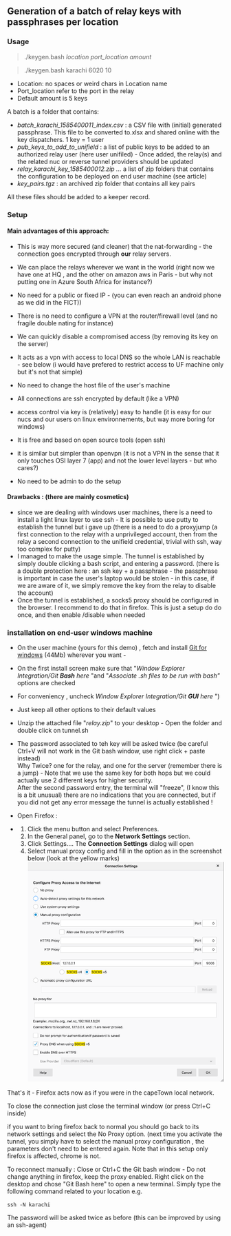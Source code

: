 ## Generation of a batch of relay keys with passphrases per location
### Usage

> ./keygen.bash *location* *port_location* *amount*

>./keygen.bash karachi 6020 10

 - Location: no spaces or weird chars in Location name
 - Port_location refer to the port in the relay
 - Default amount is 5 keys

A batch is a folder that contains:
 - *batch_karachi_1585400011_index.csv* : a CSV file with (initial) generated passphrase. This file to be converted to.xlsx and shared online with the key dispatchers. 1 key = 1 user
 - *pub_keys_to_add_to_unifield* : a list of public keys to be added to an authorized relay user (here user unifiled) - Once added, the relay(s) and the related nuc or reverse tunnel providers should be updated
- *relay_karachi_key_1585400012.zip ...* a list of zip folders that contains the configuration to be deployed on end user machine (see article) 
- *key_pairs.tgz* : an archived zip folder that contains all key pairs

All these files should be added to a keeper record.
### Setup

#### Main advantages of this approach:

-   This is way more secured (and cleaner) that the nat-forwarding - the connection goes encrypted through  **our**  relay servers.
-   We can place the relays wherever we want in the world (right now we have one at HQ , and the other on amazon aws in Paris - but why not putting one in Azure South Africa for instance?)
-   No need for a public or fixed IP - (you can even reach an android phone as we did in the FICT))
-   There is no need to configure a VPN at the router/firewall level (and no fragile double nating for instance)  
    
-   We can quickly disable a compromised access (by removing its key on the server)
-   It acts as a vpn with access to local DNS so the whole LAN is reachable - see below (i would have prefered to restrict access to UF machine only but it's not that simple)
-   No need to change the host file of the user's machine
-   All connections are ssh encrypted by default (like a VPN)
-   access control via key is (relatively) easy to handle (it is easy for our nucs and our users on linux environnements, but way more boring for windows)
-   It is free and based on open source tools (open ssh)  
    
-   it is similar but simpler than openvpn (it is not a VPN in the sense that it only touches OSI layer 7 (app) and not the lower level layers - but who cares?)
-   No need to be admin to do the setup

#### Drawbacks : (there are mainly cosmetics)

-   since we are dealing with windows user machines, there is a need to install a light linux layer to use ssh - It is possible to use putty to establish the tunnel but i gave up (there is a need to do a proxyjump (a first connection to the relay with a unprivileged account, then from the relay a second connection to the unifield credential, trivial with ssh, way too complex for putty)
-   I managed to make the usage simple. The tunnel is established by simply double clicking a bash script, and entering a password. (there is a double protection here : an ssh key + a passphrase - the passphrase is important in case the user's laptop would be stolen - in this case, if we are aware of it, we simply remove the key from the relay to disable the account)
-   Once the tunnel is established, a socks5 proxy should be configured in the browser. I recommend to do that in firefox. This is just a setup do do once, and then enable /disable when needed

### installation on end-user windows machine
-   On the user machine (yours for this demo) , fetch and install [Git for windows](https://github.com/git-for-windows/git/releases/download/v2.26.0.windows.1/Git-2.26.0-64-bit.exe "https://github.com/git-for-windows/git/releases/download/v2.26.0.windows.1/Git-2.26.0-64-bit.exe") (44Mb) wherever you want -

-   On the first install screen make sure that "_Window Explorer Integration/Git  **Bash**  here_ "and "_Associate .sh files to be run with bash"_ options are checked
- For conveniency , uncheck  _Window Explorer Integration/Git  **GUI**  here_  ")
-   Just keep all other options to their default values
-   Unzip the attached file "_relay.zip_" to your desktop - Open the folder and double click on tunnel.sh
-   The password associated to teh key will be asked twice (be careful Ctrl+V will not work in the Git bash window, use right click + paste instead)  
    Why Twice? one for the relay, and one for the server  (remember there is a jump) - Note that we use the same key for both hops but we could actually use 2 different keys for higher security.  
    After the second password entry, the terminal will "freeze", (I know this is a bit unusual) there are no indications that you are connected, but if you did not get any error message the tunnel is actually established !
-   Open Firefox : 
    
-   1.  Click the menu button and select  Preferences.
    2.  In the  General  panel, go to the  **Network Settings**  section.
    3.  Click  Settings…. The  **Connection Settings**  dialog will open
    4.  Select manual proxy config and fill in the option as in the screenshot below (look at the yellow marks)
   ![firefox setup](/images/firefox.png)
        
That's it - Firefox acts  now as if you were in the capeTown local network.

To close the connection just close the terminal window (or press Ctrl+C inside)

if you want to bring firefox back to normal you should go back to its network settings and select the No Proxy option. (next time you activate the tunnel, you simply have to select the manual proxy configuration , the parameters don't need to be entered again. Note that in this setup only firefox is affected, chrome is not.

To reconnect manually :
Close or Ctrl+C the Git bash window - Do not change anything in firefox, keep the proxy enabled. Right click on the desktop and chose "Git Bash here" to open a new terminal.
Simply type the following command related to your location e.g. 

    ssh -N karachi

The password will be asked twice as before (this can be improved by using an ssh-agent)
